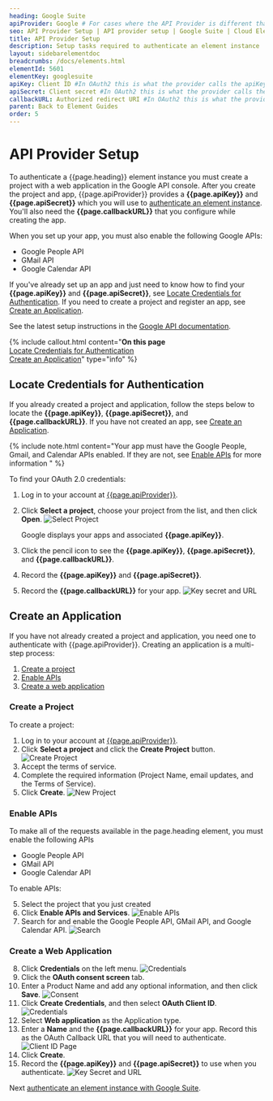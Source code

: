 ```yaml
---
heading: Google Suite
apiProvider: Google # For cases where the API Provider is different than the element name. e;g;, ServiceNow vs. ServiceNow Oauth
seo: API Provider Setup | API provider setup | Google Suite | Cloud Elements API Docs
title: API Provider Setup
description: Setup tasks required to authenticate an element instance
layout: sidebarelementdoc
breadcrumbs: /docs/elements.html
elementId: 5601
elementKey: googlesuite
apiKey: Client ID #In OAuth2 this is what the provider calls the apiKey, like Client ID, Consumer Key, API Key, or just Key
apiSecret: Client secret #In OAuth2 this is what the provider calls the apiSecret, like Client Secret, Consumer Secret, API Secret, or just Secret
callbackURL: Authorized redirect URI #In OAuth2 this is what the provider calls the callbackURL, like Redirect URL, App URL, or just Callback URL
parent: Back to Element Guides
order: 5
---
```


# API Provider Setup

To authenticate a {{page.heading}} element instance you must create a project with a web application in the Google API console. After you create the project and app, {{page.apiProvider}} provides a **{{page.apiKey}}** and **{{page.apiSecret}}** which you will use to [authenticate an element instance](authenticate.html). You'll also need the **{{page.callbackURL}}** that you configure while creating the app.

When you set up your app, you must also enable the following Google APIs:

* Google People API
* GMail API
* Google Calendar API

If you've already set up an app and just need to know how to find your **{{page.apiKey}}** and **{{page.apiSecret}}**, see [Locate Credentials for Authentication](#locate-credentials-for-authentication). If you need to create a project and register an app, see [Create an Application](#create-an-application).

See the latest setup instructions in the [Google API documentation](https://support.google.com/googleapi/answer/7015000?hl=en&ref_topic=7014522&authuser=0).

{% include callout.html content="<strong>On this page</strong></br><a href=#locate-credentials-for-authentication>Locate Credentials for Authentication</a></br><a href=#create-an-application>Create an Application</a>" type="info" %}

## Locate Credentials for Authentication

If you already created a project and application, follow the steps below to locate the **{{page.apiKey}}**, **{{page.apiSecret}}**, and **{{page.callbackURL}}**. If you have not created an app, see [Create an Application](#create-an-application).

{% include note.html content="Your app must have the Google People, Gmail, and Calendar APIs enabled. If they are not, see <a href=#enable-apis>Enable APIs</a> for more information  " %}

To find your OAuth 2.0 credentials:

1. Log in to your account at [{{page.apiProvider}}](https://console.developers.google.com/apis/dashboard).
2. Click **Select a project**, choose your project from the list, and then click **Open**.
![Select Project](img/select.png)

    Google displays your apps and associated **{{page.apiKey}}**.

3. Click the pencil icon to see the **{{page.apiKey}}**, **{{page.apiSecret}}**, and **{{page.callbackURL}}**.
3. Record the **{{page.apiKey}}** and **{{page.apiSecret}}**.
3. Record the **{{page.callbackURL}}** for your app.
![Key secret and URL](img/sheets-creds-all.png)

## Create an Application

If you have not already created a project and application, you need one to authenticate with {{page.apiProvider}}. Creating an application is a multi-step process:

1. [Create a project](#create-a-project)
2. [Enable APIs](#enable-apis)
3. [Create a web application](#create-a-web-application)

### Create a Project

To create a project:

1. Log in to your account at [{{page.apiProvider}}](https://console.developers.google.com/apis/dashboard).
2. Click **Select a project** and click the **Create Project** button.
![Create Project](img/create-project.png)
3. Accept the terms of service.
3. Complete the required information (Project Name, email updates, and the Terms of Service).
4. Click **Create**.
![New Project](img/new-project.png)

### Enable APIs

To make all of the requests available in the page.heading element, you must enable the following APIs

* Google People API
* GMail API
* Google Calendar API

To enable APIs:

5. Select the project that you just created
6. Click **Enable APIs and Services**.
![Enable APIs](img/enable.png)
7. Search for and enable the Google People API, GMail API, and Google Calendar API.
![Search](img/search.png)

### Create a Web Application

8. Click **Credentials** on the left menu.
![Credentials](img/creds.png)
9. Click the **OAuth consent screen** tab.
10. Enter a Product Name and add any optional information, and then click **Save**.
![Consent](img/consent.png)
9. Click **Create Credentials**, and then select **OAuth Client ID**.
![Credentials](img/oauth-client.png)
10. Select **Web application** as the Application type.
11. Enter a **Name** and the **{{page.callbackURL}}** for your app. Record this as the OAuth Callback URL that you will need to authenticate.
![Client ID Page](img/client-id-page.png)
4. Click **Create**.
3. Record the **{{page.apiKey}}** and **{{page.apiSecret}}** to use when you authenticate.
![Key Secret and URL](img/sheets-creds.png)

Next [authenticate an element instance with Google Suite](authenticate.html).
